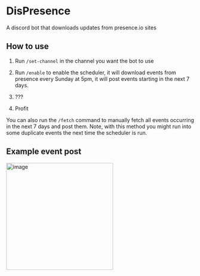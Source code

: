 # DisPresence
A discord bot that downloads updates from presence.io sites

## How to use

1. Run `/set-channel` in the channel you want the bot to use

2. Run `/enable` to enable the scheduler, it will download events from presence every Sunday at 5pm, it will post events starting in the next 7 days.
   
3. ???
   
4. Profit

You can also run the `/fetch` command to manually fetch all events occurring in the next 7 days and post them. Note, with this method you might run into some duplicate events the next time the scheduler is run.

## Example event post

<img width="286" alt="image" src="https://github.com/nlaha/DisPresence/assets/10292944/7d7f40f9-1d2c-474a-9c70-b872004c0dd7">
